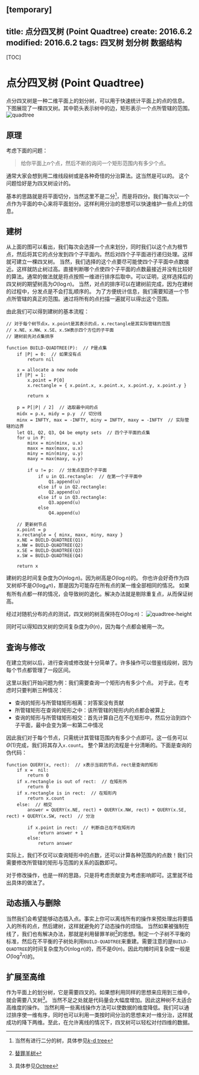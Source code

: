 [temporary]
---
title: 点分四叉树 (Point Quadtree)
create: 2016.6.2
modified: 2016.6.2
tags: 四叉树
      划分树
      数据结构
---

[TOC]
# 点分四叉树 (Point Quadtree)
点分四叉树是一种二维平面上的划分树，可以用于快速统计平面上的点的信息。
下图展现了一棵四叉树。其中箭头表示树中的边，矩形表示一个点所管辖的范围。
![quadtree](https://git.oschina.net/riteme/blogimg/raw/master/quadtree/quadtree.png)

## 原理
考虑下面的问题：

> 给你平面上$n$个点，然后不断的询问一个矩形范围内有多少个点。

通常大家会想到用二维线段树或是各种奇怪的分治算法。这当然是可以的。
这个问题恰好是为四叉树设计的。

基本的思路就是将平面切分，当然这里不是二分[^binary-split]，而是将四分。我们每次以一个点作为平面的中心来将平面划分。这样利用分治的思想可以快速维护一些点上的信息。

[^binary-split]: 当然有进行二分的树，具体参见[$k$-d tree](https://en.wikipedia.org/wiki/K-d_tree)

## 建树
从上面的图可以看出，我们每次会选择一个点来划分，同时我们以这个点为根节点，然后将其它的点分发到四个子平面内。然后对四个子平面进行递归处理。这样就可建立一棵四叉树。
当然，我们选择的这个点要尽可能使四个子平面中点数接近。这样就防止树过高。直接判断哪个点使四个子平面的点数最接近并没有比较好的算法。通常的做法就是将点按照一维进行排序后取中。可以证明，这样选择后的四叉树的期望树高为$O(\log n)$。
当然，对点的排序可以在建树前完成，因为在建树的过程中，分发点是不会打乱顺序的。
为了方便统计信息，我们需要知道一个节点所管辖的真正的范围。通过将所有的点扫描一遍就可以得出这个范围。

由此我们可以得到建树的基本流程：

```
// 对于每个树节点x，x.point是其表示的点，x.rectangle是其实际管辖的范围
// x.NE、x.NW、x.SE、x.SW表示四个方位的子平面
// 建树前先对点集排序

function BUILD-QUADTREE(P):  // P是点集
    if |P| = 0:  // 如果没有点
        return nil

    x = allocate a new node
    if |P| = 1:
        x.point = P[0]
        x.rectangle = { x.point.x, x.point.x, x.point.y, x.point.y }

        return x

    p = P[|P| / 2]  // 选取最中间的点
    midx = p.x, midy = p.y  // 切分线
    minx = INFTY, max = -INFTY, miny = INFTY, maxy = -INFTY  // 实际管辖的边界
    let Q1, Q2, Q3, Q4 be empty sets  // 四个子平面的点集
    for u in P:
        minx = min(minx, u.x)
        maxx = max(maxx, u.x)
        miny = min(miny, u.y)
        maxy = max(maxy, u.y)

        if u != p:  // 分发点至四个子平面
            if u in Q1.rectangle:  // 在第一个子平面中
                Q1.append(u)
            else if u in Q2.rectangle:
                Q2.append(u)
            else if u in Q3.rectangle:
                Q3.append(u)
            else
                Q4.append(u)

    // 更新树节点
    x.point = p
    x.rectangle = { minx, maxx, miny, maxy }
    x.NE = BUILD-QUADTREE(Q1)
    x.NW = BUILD-QUADTREE(Q2)
    x.SE = BUILD-QUADTREE(Q3)
    x.SW = BUILD-QUADTREE(Q4)

    return x
```

建树的总时间复杂度为$O(n\log n)$。因为树高是$O(\log n)$的。
你也许会好奇作为四叉树却不是$O(\log_4 n)$，那是因为可能存在所有点的某一维全部相同的情况。
如果有所有点都一样的情况，会导致树的退化。解决办法就是剔除重复点，从而保证树高。

经过对随机分布的点的测试，四叉树的树高保持在$O(\log n)$：
![quadtree-height](https://git.oschina.net/riteme/blogimg/raw/master/quadtree/quadtree-average-height.png)

同时可以得知四叉树的空间复杂度为$\Theta(n)$，因为每个点都会被用一次。

## 查询与修改
在建立完树以后，进行查询或修改就十分简单了。许多操作可以借鉴线段树，因为每个节点都管理了一段区间。

这里以我们开始问题为例：我们需要查询一个矩形内有多少个点。
对于此，在考虑时只要判断三种情况：

* 查询的矩形与所管辖矩形相离：对答案没有贡献
* 所管辖矩形在查询的矩形之中：该所管辖的矩形内的点都会被算上
* 查询的矩形与所管辖矩形相交：首先计算自己在不在矩形中，然后分治到四个子平面，最中会变为第一和第二中情况

因此我们对于每个节点，只需统计其管辖范围内有多少个点即可。这一任务可以$\Theta(1)$完成，我们将其存入`x.count`。
整个算法的流程是十分清晰的。下面是查询的伪代码：

```
function QUERY(x, rect):  // x表示当前的节点，rect是查询的矩形
    if x =  nil:
        return 0
    if x.rectangle is out of rect:  // 在矩形外
        return 0
    if x.rectangle is in rect:  // 在矩形内
        return x.count
    else:  // 相交
        answer = QUERY(x.NE, rect) + QUERY(x.NW, rect) + QUERY(x.SE, rect) + QUERY(x.SW, rect)  // 分治

        if x.point in rect:  // 判断自己在不在矩形内
            return answer + 1
        else:
            return answer
```

实际上，我们不仅可以查询矩形中的点数，还可以计算各种范围内的点数！我们只需要修改所管辖的矩形与范围的关系的函数即可。

对于修改操作，也是一样的思路，只是将考虑贡献变为考虑影响即可。这里就不给出具体的做法了。

## 动态插入与删除
当然我们会希望能够动态插入点。事实上你可以离线所有的操作来预处理出将要插入的所有的点，然后建树，这样就避免的了动态操作的烦恼。
当然如果被强制在线了，我们也有解决办法，那就是利用替罪羊树[^scapegoat-tree]的思想。制定一个子树不平衡的标准，然后在不平衡的子树处利用`BUILD-QUADTREE`来重建。需要注意的是`BUILD-QUADTREE`的时间复杂度为$O(n\log n)$的，而不是$\Theta(n)$。因此均摊时间复杂度一般是$O(\log^2 n)$的。

[^scapegoat-tree]: [替罪羊树](https://en.wikipedia.org/wiki/Scapegoat_tree)

## 扩展至高维
作为平面上的划分树，它是需要四叉的。如果想利用同样的思想来应用到三维中，就会需要八叉树[^octtree]。
当然不足之处就是代码量会大幅度增加。因此这种树不太适合高维度的操作。
当然利用一些离线操作方法可以使数据的维度降低。我们可以通过排序使一维有序，同时也可以利用一类按时间分治的思想来对一维分治，这样就成功的降下两维。至此，在允许离线的情况下，四叉树可以轻松对付四维的数据。

[^octtree]: 具体参见[Octree](https://en.wikipedia.org/wiki/Octree)
